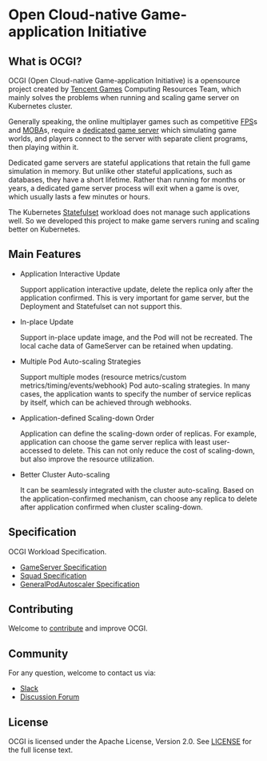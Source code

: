 # Open Cloud-native Game-application Initiative

## What is OCGI?

OCGI (Open Cloud-native Game-application Initiative) is a opensource project created by [Tencent Games](https://game.qq.com) Computing Resources Team, which mainly solves the problems when running and scaling game server on Kubernetes cluster.

Generally speaking, the online multiplayer games such as competitive [FPS](https://en.wikipedia.org/wiki/First-person_shooter)s and [MOBA](https://en.wikipedia.org/wiki/Multiplayer_online_battle_arena)s, require a [dedicated game server](https://en.wikipedia.org/wiki/Game_server#Dedicated_server) which simulating game worlds, and players connect to the server with separate client programs, then playing within it. 

Dedicated game servers are stateful applications that retain the full game simulation in memory. But unlike other stateful applications, such as databases, they have a short lifetime. Rather than running for months or years, a dedicated game server process will exit when a game is over, which usually lasts a few minutes or hours.

The Kubernetes [Statefulset](https://kubernetes.io/docs/concepts/workloads/controllers/statefulset/) workload does not manage such applications well. So we developed this project to make game servers runing and scaling better on Kubernetes. 

## Main Features

- Application Interactive Update

  Support application interactive update, delete the replica only after the application confirmed. This is very important for game server, but the Deployment and Statefulset can not support this.

- In-place Update

  Support in-place update image, and the Pod will not be recreated. The local cache data of GameServer can be retained when updating.

- Multiple Pod Auto-scaling Strategies

  Support multiple modes (resource metrics/custom metrics/timing/events/webhook) Pod auto-scaling strategies. In many cases, the application wants to specify the number of service replicas by itself, which can be achieved through webhooks.

- Application-defined Scaling-down Order

  Application can define the scaling-down order of replicas. For example, application can choose the game server replica with least user-accessed to delete. This can not only reduce the cost of scaling-down, but also improve the resource utilization.

- Better Cluster Auto-scaling

  It can be seamlessly integrated with the cluster auto-scaling. Based on the application-confirmed mechanism, can choose any replica to delete after application confirmed when cluster scaling-down.

## Specification

OCGI Workload Specification.

* [GameServer Specification](./specs/gameserver.yaml)
* [Squad Specification](./specs/squad.yaml)
* [GeneralPodAutoscaler Specification](./specs/gpa.yaml)

## Contributing

Welcome to [contribute](./CONTRIBUTING.md) and improve OCGI.

## Community

For any question, welcome to contact us via:

- [Slack](https://ocgi.slack.com)
- [Discussion Forum](https://groups.google.com/g/ocgi)

## License

OCGI is licensed under the Apache License, Version 2.0. See [LICENSE](./LICENSE.md) for the full license text.